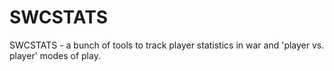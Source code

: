 # SWCSTATS
SWCSTATS - a bunch of tools to track player statistics in war and 'player vs. player' modes of play. 
